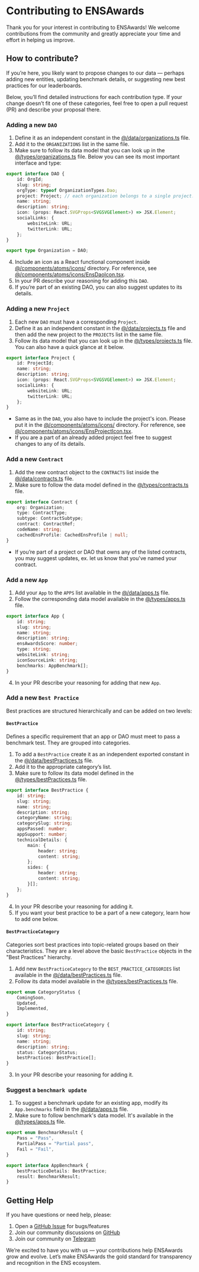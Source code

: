 # Contributing to ENSAwards

Thank you for your interest in contributing to ENSAwards! We welcome contributions from the community and greatly appreciate your time and effort in helping us improve.

## How to contribute?

If you’re here, you likely want to propose changes to our data — perhaps adding new entities, updating benchmark details, or suggesting new best practices for our leaderboards.

Below, you’ll find detailed instructions for each contribution type. If your change doesn’t fit one of these categories, feel free to open a pull request (PR) and describe your proposal there.

### Adding a new `DAO` 
1. Define it as an independent constant in the [@/data/organizations.ts](ensawards.org/src/data/organizations.ts) file.
2. Add it to the `ORGANIZATIONS` list in the same file.
3. Make sure to follow its data model that you can look up in the [@/types/organizations.ts](ensawards.org/src/types/organizations.ts) file. Below you can see its most important interface and type:
```typescript
export interface DAO {
    id: OrgId;
    slug: string;
    orgType: typeof OrganizationTypes.Dao;
    project: Project; // each organization belongs to a single project.
    name: string;
    description: string;
    icon: (props: React.SVGProps<SVGSVGElement>) => JSX.Element;
    socialLinks: {
        websiteLink: URL;
        twitterLink: URL;
    };
}

export type Organization = DAO;
```
4. Include an icon as a React functional component inside [@/components/atoms/icons/](ensawards.org/src/components/atoms/icons/) directory. For reference, see [@/components/atoms/icons/EnsDaoIcon.tsx](ensawards.org/src/components/atoms/icons/EnsDaoIcon.tsx).
5. In your PR describe your reasoning for adding this `DAO`.
6. If you’re part of an existing DAO, you can also suggest updates to its details.

### Adding a new `Project`
1. Each new `DAO` must have a corresponding `Project`.
2. Define it as an independent constant in the [@/data/projects.ts](ensawards.org/src/data/projects.ts) file and then add the new project to the `PROJECTS` list in the same file.
3. Follow its data model that you can look up in the [@/types/projects.ts](ensawards.org/src/types/projects.ts) file. You can also have a quick glance at it below.
```typescript
export interface Project {
    id: ProjectId;
    name: string;
    description: string;
    icon: (props: React.SVGProps<SVGSVGElement>) => JSX.Element;
    socialLinks: {
        websiteLink: URL;
        twitterLink: URL;
    };
}
```
* Same as in the `DAO`, you also have to include the project's icon. Please put it in the [@/components/atoms/icons/](ensawards.org/src/components/atoms/icons/) directory. For reference, see [@/components/atoms/icons/EnsProjectIcon.tsx](ensawards.org/src/components/atoms/icons/EnsProjectIcon.tsx).
* If you are a part of an already added project feel free to suggest changes to any of its details.

### Add a new `Contract`
1. Add the new contract object to the `CONTRACTS` list inside the [@/data/contracts.ts](ensawards.org/src/data/contracts.ts) file.
2. Make sure to follow the data model defined in the [@/types/contracts.ts](ensawards.org/src/types/contracts.ts) file.
```typescript
export interface Contract {
    org: Organization;
    type: ContractType;
    subtype: ContractSubtype;
    contract: ContractRef;
    codeName: string;
    cachedEnsProfile: CachedEnsProfile | null;
}
```
* If you’re part of a project or DAO that owns any of the listed contracts, you may suggest updates, ex. let us know that you've named your contract.


### Add a new `App`
1. Add your `App` to the `APPS` list available in the [@/data/apps.ts](ensawards.org/src/data/apps.ts) file.
2. Follow the corresponding data model available in the [@/types/apps.ts](ensawards.org/src/types/apps.ts) file.
```typescript
export interface App {
    id: string;
    slug: string;
    name: string;
    description: string;
    ensAwardsScore: number;
    type: string;
    websiteLink: string;
    iconSourceLink: string;
    benchmarks: AppBenchmark[];
}
```
4. In your PR describe your reasoning for adding that new `App`.

### Add a new `Best Practice`

Best practices are structured hierarchically and can be added on two levels:

#### `BestPractice`
Defines a specific requirement that an app or DAO must meet to pass a benchmark test. They are grouped into categories.

1. To add a `BestPractice` create it as an independent exported constant in the [@/data/bestPractices.ts](ensawards.org/src/data/bestPractices.ts) file.
2. Add it to the appropriate category’s list.
3. Make sure to follow its data model defined in the [@/types/bestPractices.ts](ensawards.org/src/types/bestPractices.ts) file.
```typescript
export interface BestPractice {
    id: string;
    slug: string;
    name: string;
    description: string;
    categoryName: string;
    categorySlug: string;
    appsPassed: number;
    appSupport: number;
    technicalDetails: {
        main: {
            header: string;
            content: string;
        };
        sides: {
            header: string;
            content: string;
        }[];
    };
}
```
4. In your PR describe your reasoning for adding it.
5. If you want your best practice to be a part of a new category, learn how to add one below.

#### `BestPracticeCategory`
Categories sort best practices into topic-related groups based on their characteristics. They are a level above the basic `BestPractice` objects in the "Best Practices" hierarchy.

1. Add new `BestPracticeCategory` to the `BEST_PRACTICE_CATEGORIES` list available in the [@/data/bestPractices.ts](ensawards.org/src/data/bestPractices.ts) file.
2. Follow its data model available in the [@/types/bestPractices.ts](ensawards.org/src/types/bestPractices.ts) file.
```typescript
export enum CategoryStatus {
    ComingSoon,
    Updated,
    Implemented,
}

export interface BestPracticeCategory {
    id: string;
    slug: string;
    name: string;
    description: string;
    status: CategoryStatus;
    bestPractices: BestPractice[];
}
```
3. In your PR describe your reasoning for adding it.

### Suggest a `benchmark update`
1. To suggest a benchmark update for an existing app, modify its `App.benchmarks` field in the [@/data/apps.ts](ensawards.org/src/data/apps.ts) file.
2. Make sure to follow benchmark's data model. It's available in the [@/types/apps.ts](ensawards.org/src/types/apps.ts) file.
```typescript
export enum BenchmarkResult {
    Pass = "Pass",
    PartialPass = "Partial pass",
    Fail = "Fail",
}

export interface AppBenchmark {
    bestPracticeDetails: BestPractice;
    result: BenchmarkResult;
}
```


## Getting Help

If you have questions or need help, please:

1. Open a [GitHub Issue](https://github.com/namehash/ensawards/issues) for bugs/features
2. Join our community discussions on [GitHub](https://github.com/namehash/ensawards)
3. Join our community on [Telegram](http://t.me/ensnode)

We’re excited to have you with us — your contributions help ENSAwards grow and evolve.
Let’s make ENSAwards the gold standard for transparency and recognition in the ENS ecosystem.